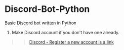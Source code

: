 # Discord-Bot-Python
 Basic Discord bot written in Python
1. Make Discord account if you don't have one already.
<!-- links -->
>> [Discord - Register a new account is a link](discord.com/register)
